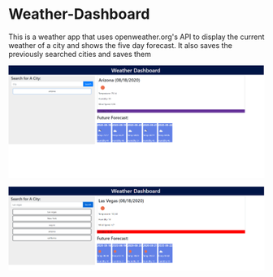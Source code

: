 # Weather-Dashboard

This is a weather app that uses openweather.org's API to display the current weather of a city and shows the five day forecast. It also saves the previously searched cities and saves them


![](imgs/weatherApp.png)

![](imgs/webbApp.png)
